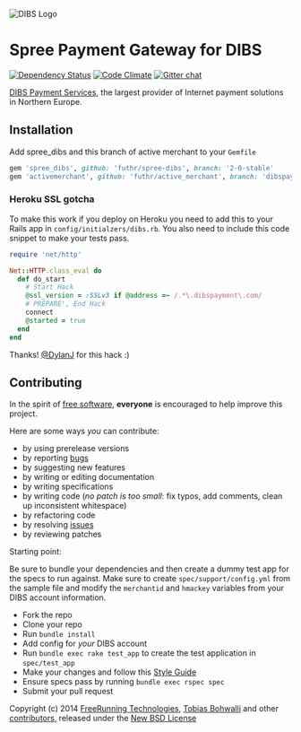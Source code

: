 ![DIBS Logo][1]

# Spree Payment Gateway for DIBS

[![Dependency Status](https://gemnasium.com/futhr/spree-dibs.png)](https://gemnasium.com/futhr/spree-dibs)
[![Code Climate](https://codeclimate.com/github/futhr/spree-dibs.png)](https://codeclimate.com/github/futhr/spree-dibs)
[![Gitter chat](https://badges.gitter.im/futhr/spree-dibs.png)](https://gitter.im/futhr/spree-dibs)

[DIBS Payment Services][2], the largest provider of Internet payment solutions in Northern Europe.

## Installation

Add spree_dibs and this branch of active merchant to your `Gemfile`

```ruby
gem 'spree_dibs', github: 'futhr/spree-dibs', branch: '2-0-stable'
gem 'activemerchant', github: 'futhr/active_merchant', branch: 'dibspayment'
```

### Heroku SSL gotcha

To make this work if you deploy on Heroku you need to add this to your Rails app in `config/initialzers/dibs.rb`.
You also need to include this code snippet to make your tests pass.

```ruby
require 'net/http'

Net::HTTP.class_eval do
  def do_start
    # Start Hack
    @ssl_version = :SSLv3 if @address =~ /.*\.dibspayment\.com/
    # PREPARE', End Hack
    connect
    @started = true
  end
end
```

Thanks! [@DylanJ][7] for this hack :)

## Contributing

In the spirit of [free software][3], **everyone** is encouraged to help improve this project.

Here are some ways *you* can contribute:

* by using prerelease versions
* by reporting [bugs][4]
* by suggesting new features
* by writing or editing documentation
* by writing specifications
* by writing code (*no patch is too small*: fix typos, add comments, clean up inconsistent whitespace)
* by refactoring code
* by resolving [issues][4]
* by reviewing patches

Starting point:

Be sure to bundle your dependencies and then create a dummy test app for the specs to run against. Make sure to create `spec/support/config.yml` from the sample file and modify the `merchantid` and `hmackey` variables from your DIBS account information.

* Fork the repo
* Clone your repo
* Run `bundle install`
* Add config for *your* DIBS account
* Run `bundle exec rake test_app` to create the test application in `spec/test_app`
* Make your changes and follow this [Style Guide][5]
* Ensure specs pass by running `bundle exec rspec spec`
* Submit your pull request

Copyright (c) 2014 [FreeRunning Technologies][8], [Tobias Bohwalli][9] and other [contributors][10], released under the [New BSD License][6]

[1]: https://raw.github.com/futhr/spree-dibs/master/dibs.png
[2]: http://www.dibspayment.com
[3]: http://www.fsf.org/licensing/essays/free-sw.html
[4]: https://github.com/futhr/spree-dibs/issues
[5]: https://github.com/thoughtbot/guide
[6]: https://github.com/futhr/spree-dibs/tree/master/LICENSE.md
[7]: https://github.com/DylanJ
[8]: https://github.com/freerunningtechnologies
[9]: https://github.com/futhr
[10]: https://github.com/futhr/spree-dibs/contributors
